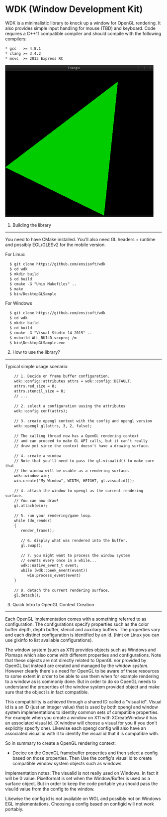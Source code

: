 WDK (Window Development Kit)
================================

WDK is a minimalistic library to knock up a window for OpenGL rendering.
It also provides simple input handling for mouse (TBD) and keyboard.
Code requires a C++11 compatible compiler and should compile with
the following compilers:

    * gcc   >= 4.8.1
    * clang >= 3.4.2
    * msvc  >= 2013 Express RC

![Screenshot](https://raw.githubusercontent.com/ensisoft/wdk/master/screens/triangle.png "Triangle demo")

1. Building the library
--------------------------------

You need to have CMake installed.
You'll also need GL headers + runtime and possibly EGL/GLESv2 for the mobile version.

For Linux:

```
  $ git clone https://github.com/ensisoft/wdk
  $ cd wdk
  $ mkdir build
  $ cd build
  $ cmake -G "Unix Makefiles" ..
  $ make
  $ bin/DesktopGLSample
```

For Windows

```
  $ git clone https://github.com/ensisoft/wdk
  $ cd wdk
  $ mkdir build
  $ cd build
  $ cmake -G "Visual Studio 14 2015" ..
  $ msbuild ALL_BUILD.vcxproj /m
  $ bin\DesktopGLSample.exe
```

2. How to use the library?
--------------------------------

Typical simple usage scenario:

```
    // 1. Decide on frame buffer configuration.
    wdk::config::attributes attrs = wdk::config::DEFAULT;
    attrs.red_size = 8;
    attrs.stencil_size = 8;
    // ...

    // 2. select a configuration uusing the attributes
    wdk::config conf(attrs);

    // 3. create opengl context with the config and opengl version
    wdk::opengl gl(attrs, 3, 2, false);

    // The calling thread now has a OpenGL rendering context
    // and can proceed to make GL API calls, but it can't really
    // draw yet since the context doesn't have a drawing surface.

    // 4. create a window
    // Note that you'll need to pass the gl.visualid() to make sure that
    // the window will be usable as a rendering surface.
    wdk::window win;
    win.create("My Window", WIDTH, HEIGHT, gl.visualid());

    // 4. attach the window to opengl as the current rendering surface.
    // You can now draw!
    gl.attach(win);

    // 5. run your rendering/game loop.
    while (do_render)
    {
       render_frame();

       // 6. display what was rendered into the buffer.
       gl.swap();

       // 7. you might want to process the window system
       // events every once in a while...
       wdk::native_event_t event;
       while (wdk::peek_event(event))
          win.process_event(event)
    }

    // 8. detach the current rendering surface.
    gl.detach();
```

3. Quick Intro to OpenGL Context Creation
-----------------------------------------

Each OpenGL implementation comes with a something referred to as configuration.
The configurations specify properties such as the color buffer depth, depth buffer,
stencil and auxiliary buffers. The properties vary and each distinct configuration is
identified by an id. (hint on Linux you can use glxinfo to list available configurations).

The window system (such as X11) provides objects such as Windows and Pixmaps which also
come with different properties and configurations. Note that these objects are not
directly related to OpenGL nor provided by OpenGL but instead are created and managed
by the *window system*. However clearly there's a need for OpenGL to be aware of these
resources to some extent in order to be able to use them when for example rendering to a
window as is commonly done. But in order to do so OpenGL needs to understand the properties
of the window system provided object and make sure that the object is in fact compatible.

This compatibility is achieved through a shared ID called a "visual id". Visual id is a
an ID (just an integer value) that is used by both opengl and window system implementations
to identity common sets of compatible properties. For example when you create a window on X11
with XCreateWindow it has an associated visual id. (X window will choose a visual for you
if you don't explicitly specify one). Likewise each opengl config will also have an associated
visual id with it to identify the visual id that it is compatible with.

So in summary to create a OpenGL rendering context:
- Decice on the OpenGL framebuffer properties and then select a config based on those properties.
  Then Use the config's visual id to create compatible window system objects such as windows.

Implementation notes:
The visualid is not really used on Windows. In fact it will be 0 value. Pixelformat is set
when the Window/Buffer is used as a surface object. But in order to keep the code portable
you should pass the visulid value from the config to the window.

Likewise the config id is not available on WGL and possibly not on Windows EGL implementations.
Choosing a config based on configid will not work portably.

